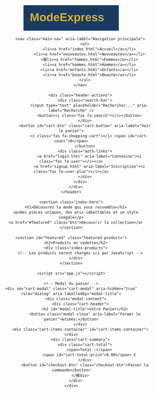<!DOCTYPE html>
<html lang="fr">
<head>
    <meta charset="UTF-8">
    <meta name="viewport" content="width=device-width, initial-scale=1.0">
    <title>Mode Express - Votre style, notre passion</title>
    <link rel="stylesheet" href="styles.css">
    <link rel="stylesheet" href="https://cdnjs.cloudflare.com/ajax/libs/font-awesome/6.0.0-beta3/css/all.min.css">
</head>
<body>
    <header class="main-header">
        <div class="header-container">
            <a href="index.html" class="logo" aria-label="Accueil Mode Express">
                <img src="logo.svg" alt="Logo Mode Express" id="site-logo" />
            </a>

            <nav class="main-nav" aria-label="Navigation principale">
                <ul>
                    <li><a href="index.html">Accueil</a></li>
                    <li><a href="nouveautes.html">Nouveautés</a></li>
                    <极li><a href="femmes.html">Femmes</a></li>
                    <li><a href="hommes.html">Hommes</a></li>
                    <li><a href="enfants.html">Enfants</a></li>
                    <li><a href="beaute.html">Beauté</a></li>
                </ul>
            </nav>

            <div class="header-actions">
                <div class="search-bar">
                    <input type="text" placeholder="Rechercher..." aria-label="Recherche" />
                    <button><i class="fas fa-search"></i></button>
                </div>
                <button id="cart-btn" class="cart-button" aria-label="Voir le panier">
                    <i class="fas fa-shopping-cart"></i> <span id="cart-count">0</span>
                </button>
                <div class="auth-links">
                    <a href="login.html" aria-label="Connexion"><i class="fas fa-user"></i></a>
                    <a href="signup.html" aria-label="Inscription"><i class="fas fa-user-plus"></i></a>
                </div>
            </div>
        </div>
    </header>

    <section class="index-hero">
        <h1>Découvrez la mode qui vous ressemble</h1>
        <p>Des pièces uniques, des prix imbattables et un style inégalé</p>
        <a href="#featured" class="btn">Découvrir la collection</a>
    </section>

    <section id="featured" class="featured-products">
        <h2>Produits en vedette</h2>
        <div class="index-products">
            <!-- Les produits seront chargés ici par JavaScript -->
        </div>
    </section>

    <script src="app.js"></script>
    
    <!-- Modal du panier -->
    <div id="cart-modal" class="cart-modal" aria-hidden="true" role="dialog" aria-labelledby="modal-title">
        <div class="modal-content">
            <div class="cart-header">
                <h2 id="modal-title">Votre Panier</h2>
                <button class="modal-close" aria-label="Fermer le panier">&times;</button>
            </div>
            <div class="cart-items-container" id="cart-items-container"></div>
            <div class="cart-summary">
                <div class="cart-total">
                    <span>Total :</span>
                    <span id="cart-total-price">0.00</span> €
                </div>
                <button id="checkout-btn" class="checkout-btn">Passer la commande</button>
            </极div>
        </div>
    </div>
</body>
</html>
